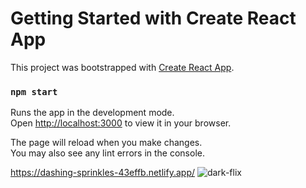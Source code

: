 # Getting Started with Create React App

This project was bootstrapped with [Create React App](https://github.com/facebook/create-react-app).

### `npm start`

Runs the app in the development mode.\
Open [http://localhost:3000](http://localhost:3000) to view it in your browser.

The page will reload when you make changes.\
You may also see any lint errors in the console.

https://dashing-sprinkles-43effb.netlify.app/
![dark-flix](https://user-images.githubusercontent.com/78935085/181665658-31a45d30-fb71-44d6-a744-5ac90cfbc45b.png)
